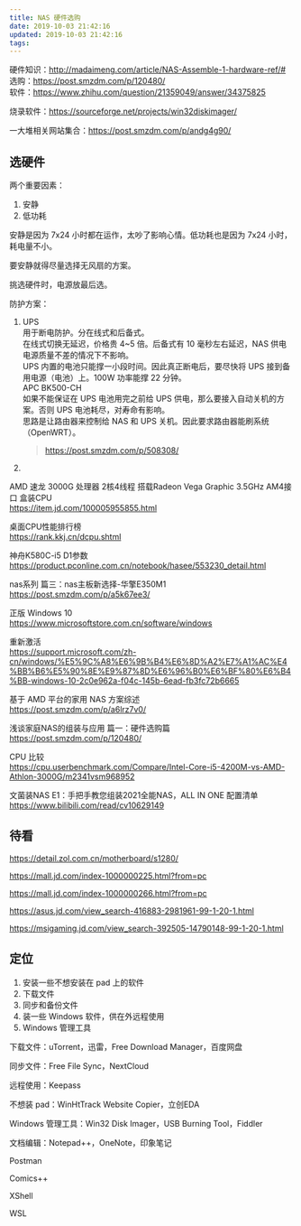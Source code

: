 ```yaml
---
title: NAS 硬件选购
date: 2019-10-03 21:42:16
updated: 2019-10-03 21:42:16
tags:
---
```


硬件知识：http://madaimeng.com/article/NAS-Assemble-1-hardware-ref/#  
选购：https://post.smzdm.com/p/120480/  
软件：https://www.zhihu.com/question/21359049/answer/34375825

烧录软件：https://sourceforge.net/projects/win32diskimager/

一大堆相关网站集合：https://post.smzdm.com/p/andg4g90/

## 选硬件

两个重要因素：  

1. 安静
2. 低功耗

安静是因为 7x24 小时都在运作，太吵了影响心情。低功耗也是因为 7x24 小时，耗电量不小。

要安静就得尽量选择无风扇的方案。

挑选硬件时，电源放最后选。


防护方案：  

1. UPS   
   用于断电防护。分在线式和后备式。  
   在线式切换无延迟，价格贵 4~5 倍。后备式有 10 毫秒左右延迟，NAS 供电电源质量不差的情况下不影响。  
   UPS 内置的电池只能撑一小段时间。因此真正断电后，要尽快将 UPS 接到备用电源（电池）上。100W 功率能撑 22 分钟。  
   APC BK500-CH  
   如果不能保证在 UPS 电池用完之前给 UPS 供电，那么要接入自动关机的方案。否则 UPS 电池耗尽，对寿命有影响。    
   思路是让路由器来控制给 NAS 和 UPS 关机。因此要求路由器能刷系统（OpenWRT）。    
   > https://post.smzdm.com/p/508308/
2. 

AMD 速龙 3000G 处理器 2核4线程 搭载Radeon Vega Graphic 3.5GHz AM4接口 盒装CPU  
https://item.jd.com/100005955855.html  

桌面CPU性能排行榜  
https://rank.kkj.cn/dcpu.shtml

神舟K580C-i5 D1参数  
https://product.pconline.com.cn/notebook/hasee/553230_detail.html


nas系列 篇三：nas主板新选择-华擎E350M1  
https://post.smzdm.com/p/a5k67ee3/

正版 Windows 10  
https://www.microsoftstore.com.cn/software/windows

重新激活  
https://support.microsoft.com/zh-cn/windows/%E5%9C%A8%E6%9B%B4%E6%8D%A2%E7%A1%AC%E4%BB%B6%E5%90%8E%E9%87%8D%E6%96%B0%E6%BF%80%E6%B4%BB-windows-10-2c0e962a-f04c-145b-6ead-fb3fc72b6665  


基于 AMD 平台的家用 NAS 方案综述  
https://post.smzdm.com/p/a6lrz7v0/

浅谈家庭NAS的组装与应用 篇一：硬件选购篇  
https://post.smzdm.com/p/120480/

CPU 比较  
https://cpu.userbenchmark.com/Compare/Intel-Core-i5-4200M-vs-AMD-Athlon-3000G/m2341vsm968952  

文菌装NAS E1：手把手教您组装2021全能NAS，ALL IN ONE 配置清单  
https://www.bilibili.com/read/cv10629149

## 待看

https://detail.zol.com.cn/motherboard/s1280/

https://mall.jd.com/index-1000000225.html?from=pc

https://mall.jd.com/index-1000000266.html?from=pc

https://asus.jd.com/view_search-416883-2981961-99-1-20-1.html

https://msigaming.jd.com/view_search-392505-14790148-99-1-20-1.html


## 定位

1. 安装一些不想安装在 pad 上的软件
2. 下载文件
3. 同步和备份文件
4. 装一些 Windows 软件，供在外远程使用
5. Windows 管理工具


下载文件：uTorrent，迅雷，Free Download Manager，百度网盘

同步文件：Free File Sync，NextCloud

远程使用：Keepass

不想装 pad：WinHtTrack Website Copier，立创EDA

Windows 管理工具：Win32 Disk Imager，USB Burning Tool，Fiddler

文档编辑：Notepad++，OneNote，印象笔记

Postman

Comics++

XShell

WSL